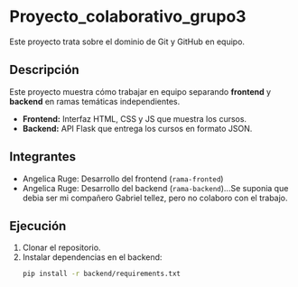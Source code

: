# Proyecto_colaborativo_grupo3
Este proyecto trata sobre el dominio de Git y GitHub en equipo.

## Descripción
Este proyecto muestra cómo trabajar en equipo separando **frontend** y **backend** en ramas temáticas independientes.

- **Frontend:** Interfaz HTML, CSS y JS que muestra los cursos.
- **Backend:** API Flask que entrega los cursos en formato JSON.

## Integrantes
- Angelica Ruge: Desarrollo del frontend (`rama-fronted`)
- Angelica Ruge: Desarrollo del backend (`rama-backend`)...Se suponia que debia ser mi compañero Gabriel tellez, pero no colaboro con el trabajo.

## Ejecución
1. Clonar el repositorio.
2. Instalar dependencias en el backend:
   ```bash
   pip install -r backend/requirements.txt
